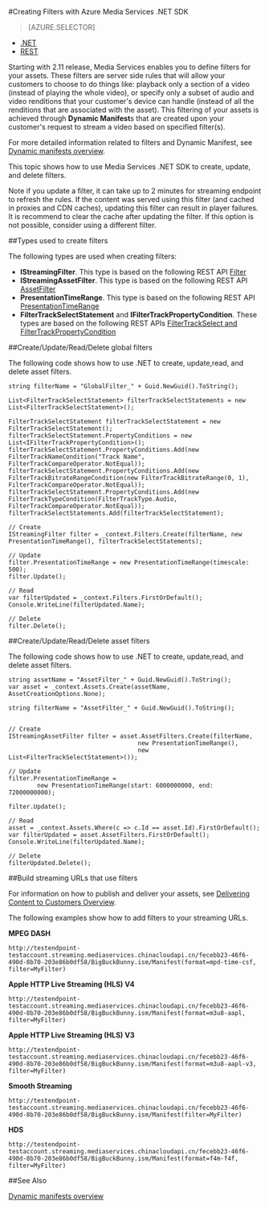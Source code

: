 <properties 
	pageTitle="Creating Filters with Azure Media Services .NET SDK" 
	description="This topic describes how to create filters so your client can use them to stream specific sections of a stream. Media Services creates dynamic manifests to achieve this selective streaming." 
	services="media-services" 
	documentationCenter="" 
	authors="Juliako" 
	manager="dwrede,cenkdin" 
	editor=""/>

<tags
	ms.service="media-services"
	ms.date="10/18/2015"
	wacn.date=""/>


#Creating Filters with Azure Media Services .NET SDK

> [AZURE.SELECTOR]
- [.NET](media-services-dotnet-dynamic-manifest)
- [REST](media-services-rest-dynamic-manifest)

Starting with 2.11 release, Media Services enables you to define filters for your assets. These filters are server side rules that will allow your customers to choose to do things like: playback only a section of a video (instead of playing the whole video), or specify only a subset of audio and video renditions that your customer's device can handle (instead of all the renditions that are associated with the asset). This filtering of your assets is achieved through **Dynamic Manifest**s that are created upon your customer's request to stream a video based on specified filter(s).

For more detailed information related to filters and Dynamic Manifest, see [Dynamic manifests overview](media-services-dynamic-manifest-overview).

This topic shows how to use Media Services .NET SDK to create, update, and delete filters. 


Note if you update a filter, it can take up to 2 minutes for streaming endpoint to refresh the rules. If the content was served using this filter (and cached in proxies and CDN caches), updating this filter can result in player failures. It is recommend to clear the cache after updating the filter. If this option is not possible, consider using a different filter. 

##Types used to create filters

The following types are used when creating filters: 

- **IStreamingFilter**.  This type is based on the following REST API [Filter](http://msdn.microsoft.com/zh-cn/library/azure/mt149056.aspx)
- **IStreamingAssetFilter**. This type is based on the following REST API [AssetFilter](http://msdn.microsoft.com/zh-cn/library/azure/mt149053.aspx)
- **PresentationTimeRange**. This type is based on the following REST API [PresentationTimeRange](http://msdn.microsoft.com/zh-cn/library/azure/mt149052.aspx)
- **FilterTrackSelectStatement** and **IFilterTrackPropertyCondition**. These types are based on the following REST APIs [FilterTrackSelect and FilterTrackPropertyCondition](http://msdn.microsoft.com/zh-cn/library/azure/mt149055.aspx)


##Create/Update/Read/Delete global filters

The following code shows how to use .NET to create, update,read, and delete asset filters.
	
	string filterName = "GlobalFilter_" + Guid.NewGuid().ToString();
	            
	List<FilterTrackSelectStatement> filterTrackSelectStatements = new List<FilterTrackSelectStatement>();
	
	FilterTrackSelectStatement filterTrackSelectStatement = new FilterTrackSelectStatement();
	filterTrackSelectStatement.PropertyConditions = new List<IFilterTrackPropertyCondition>();
	filterTrackSelectStatement.PropertyConditions.Add(new FilterTrackNameCondition("Track Name", FilterTrackCompareOperator.NotEqual));
	filterTrackSelectStatement.PropertyConditions.Add(new FilterTrackBitrateRangeCondition(new FilterTrackBitrateRange(0, 1), FilterTrackCompareOperator.NotEqual));
	filterTrackSelectStatement.PropertyConditions.Add(new FilterTrackTypeCondition(FilterTrackType.Audio, FilterTrackCompareOperator.NotEqual));
	filterTrackSelectStatements.Add(filterTrackSelectStatement);
	
	// Create
	IStreamingFilter filter = _context.Filters.Create(filterName, new PresentationTimeRange(), filterTrackSelectStatements);
	
	// Update
	filter.PresentationTimeRange = new PresentationTimeRange(timescale: 500);
	filter.Update();
	
	// Read
	var filterUpdated = _context.Filters.FirstOrDefault();
	Console.WriteLine(filterUpdated.Name);

	// Delete
	filter.Delete();


##Create/Update/Read/Delete asset filters

The following code shows how to use .NET to create, update,read, and delete asset filters.

	
	string assetName = "AssetFilter_" + Guid.NewGuid().ToString();
	var asset = _context.Assets.Create(assetName, AssetCreationOptions.None);
	
	string filterName = "AssetFilter_" + Guid.NewGuid().ToString();
	
	    
	// Create
	IStreamingAssetFilter filter = asset.AssetFilters.Create(filterName,
	                                    new PresentationTimeRange(), 
	                                    new List<FilterTrackSelectStatement>());
	
	// Update
	filter.PresentationTimeRange = 
	        new PresentationTimeRange(start: 6000000000, end: 72000000000);
	
	filter.Update();
	
	// Read
	asset = _context.Assets.Where(c => c.Id == asset.Id).FirstOrDefault();
	var filterUpdated = asset.AssetFilters.FirstOrDefault();
	Console.WriteLine(filterUpdated.Name);
	
	// Delete
	filterUpdated.Delete();
	



##Build streaming URLs that use filters

For information on how to publish and deliver your assets, see [Delivering Content to Customers Overview](media-services-deliver-content-overview).


The following examples show how to add filters to your streaming URLs.

**MPEG DASH** 

	http://testendpoint-testaccount.streaming.mediaservices.chinacloudapi.cn/fecebb23-46f6-490d-8b70-203e86b0df58/BigBuckBunny.ism/Manifest(format=mpd-time-csf, filter=MyFilter)

**Apple HTTP Live Streaming (HLS) V4**

	http://testendpoint-testaccount.streaming.mediaservices.chinacloudapi.cn/fecebb23-46f6-490d-8b70-203e86b0df58/BigBuckBunny.ism/Manifest(format=m3u8-aapl, filter=MyFilter)

**Apple HTTP Live Streaming (HLS) V3**

	http://testendpoint-testaccount.streaming.mediaservices.chinacloudapi.cn/fecebb23-46f6-490d-8b70-203e86b0df58/BigBuckBunny.ism/Manifest(format=m3u8-aapl-v3, filter=MyFilter)

**Smooth Streaming**

	http://testendpoint-testaccount.streaming.mediaservices.chinacloudapi.cn/fecebb23-46f6-490d-8b70-203e86b0df58/BigBuckBunny.ism/Manifest(filter=MyFilter)


**HDS**

	http://testendpoint-testaccount.streaming.mediaservices.chinacloudapi.cn/fecebb23-46f6-490d-8b70-203e86b0df58/BigBuckBunny.ism/Manifest(format=f4m-f4f, filter=MyFilter)


<!-- deleted by customization

##Media Services learning paths

You can view AMS learning paths here:

- [AMS Live Streaming Workflow](http://azure.microsoft.com/documentation/learning-paths/media-services-streaming-live/)
- [AMS on Demand Streaming Workflow](http://azure.microsoft.com/documentation/learning-paths/media-services-streaming-on-demand/)
-->

##See Also 

[Dynamic manifests overview](media-services-dynamic-manifest-overview)
 

